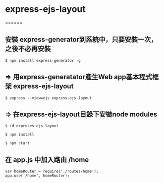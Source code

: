 # express-ejs-layout
======

安裝 express-generator到系統中，只要安裝⼀次，之後不必再安裝
---

    $ npm install express-generator -g

=> ⽤express-generatator產⽣Web app基本程式框架 express-ejs-layout
--

    $ express --view=ejs express-ejs-layout

=> 在express-ejs-layout⽬錄下安裝node modules
--
    $ cd expreses-ejs-layout

    $ npm install

    $ npm start

在 app.js 中加入路由 /home
--
    var homeRouter = require('./routes/home');
    app.use('/home', homeRouter);
